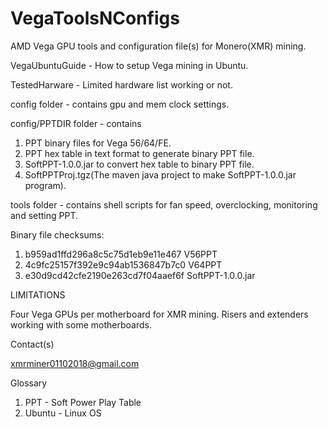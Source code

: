 # VegaToolsNConfigs
AMD Vega GPU tools and configuration file(s) for Monero(XMR) mining.

VegaUbuntuGuide - How to setup Vega mining in Ubuntu.

TestedHarware - Limited hardware list working or not.

config folder - contains gpu and mem clock settings.

config/PPTDIR folder - contains
1. PPT binary files for Vega 56/64/FE.
2. PPT hex table in text format to generate binary PPT file.
3. SoftPPT-1.0.0.jar to convert hex table to binary PPT file.
4. SoftPPTProj.tgz(The maven java project to make SoftPPT-1.0.0.jar program).

tools folder - contains shell scripts for fan speed, overclocking, monitoring and setting PPT.

Binary file checksums:
1.   b959ad1ffd296a8c5c75d1eb9e11e467  V56PPT
2.   4c9fc25157f392e9c94ab1536847b7c0  V64PPT
3.   e30d9cd42cfe2190e263cd7f04aaef6f  SoftPPT-1.0.0.jar

LIMITATIONS

Four Vega GPUs per motherboard for XMR mining.  Risers and extenders working with some motherboards.

Contact(s)

xmrminer01102018@gmail.com

Glossary
1. PPT - Soft Power Play Table
2. Ubuntu - Linux OS
